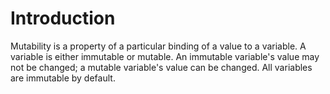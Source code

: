 # Introduction

Mutability is a property of a particular binding of a value to a variable. A variable is either immutable or mutable. An immutable variable's value may not be changed; a mutable variable's value can be changed. All variables are immutable by default.
